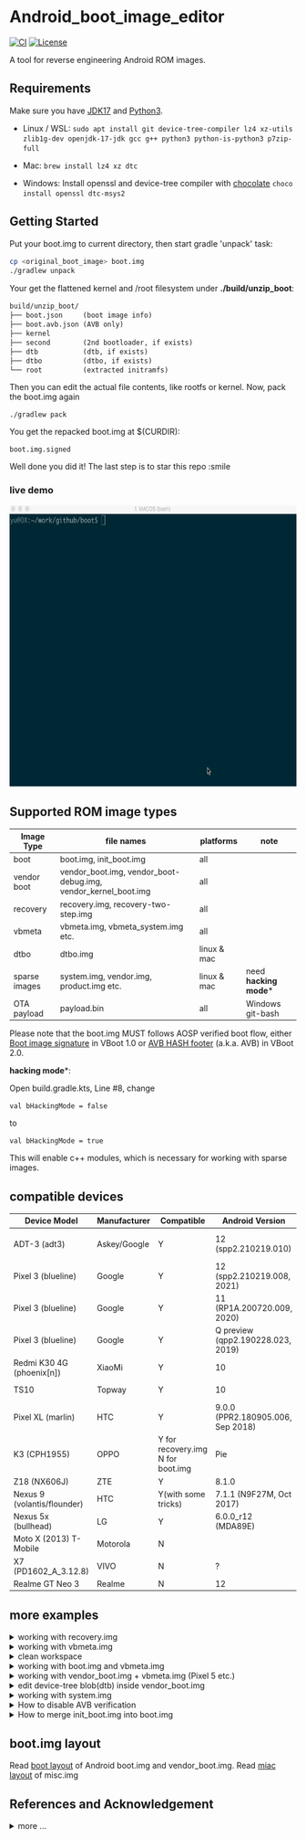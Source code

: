 # Android_boot_image_editor
[![CI](https://github.com/cfig/Android_boot_image_editor/actions/workflows/main.yml/badge.svg)](https://github.com/cfig/Android_boot_image_editor/actions/workflows/main.yml)
[![License](http://img.shields.io/:license-apache-blue.svg?style=flat-square)](http://www.apache.org/licenses/LICENSE-2.0.html)

A tool for reverse engineering Android ROM images.

##  Requirements
Make sure you have [JDK17](https://www.oracle.com/java/technologies/downloads/#java17) and [Python3](https://www.python.org/downloads/).

* Linux / WSL: `sudo apt install git device-tree-compiler lz4 xz-utils zlib1g-dev openjdk-17-jdk gcc g++ python3 python-is-python3 p7zip-full`

* Mac: `brew install lz4 xz dtc`

* Windows: Install openssl and device-tree compiler with [chocolate](https://chocolatey.org/install)
`choco install openssl dtc-msys2`

## Getting Started
Put your boot.img to current directory, then start gradle 'unpack' task:

```bash
cp <original_boot_image> boot.img
./gradlew unpack
```

Your get the flattened kernel and /root filesystem under **./build/unzip\_boot**:

    build/unzip_boot/
    ├── boot.json     (boot image info)
    ├── boot.avb.json (AVB only)
    ├── kernel
    ├── second        (2nd bootloader, if exists)
    ├── dtb           (dtb, if exists)
    ├── dtbo          (dtbo, if exists)
    └── root          (extracted initramfs)

Then you can edit the actual file contents, like rootfs or kernel.
Now, pack the boot.img again

    ./gradlew pack

You get the repacked boot.img at $(CURDIR):

    boot.img.signed

Well done you did it! The last step is to star this repo :smile


### live demo
<!-- ![](doc/op.gif) -->
<p align="center">
    <img src=doc/op.gif width="615" height="492">
</p>

## Supported ROM image types

| Image Type      | file names                              | platforms   | note                    |
| --------------- | -----------------------------------     |-------------|-------------------------|
| boot            | boot.img, init_boot.img                 | all         |                         |
|vendor boot      | vendor_boot.img, vendor_boot-debug.img, vendor_kernel_boot.img | all |          |
| recovery        | recovery.img, recovery-two-step.img     | all         |                         |
| vbmeta          | vbmeta.img, vbmeta_system.img etc.      | all         |                         |
| dtbo            | dtbo.img                                | linux & mac |                         |
| sparse images   | system.img, vendor.img, product.img etc.| linux & mac | need **hacking mode**\* |
| OTA payload     | payload.bin                             | all         | Windows git-bash        |

Please note that the boot.img MUST follows AOSP verified boot flow, either [Boot image signature](https://source.android.com/security/verifiedboot/verified-boot#signature_format) in VBoot 1.0 or [AVB HASH footer](https://android.googlesource.com/platform/external/avb/+/master/README.md#The-VBMeta-struct) (a.k.a. AVB) in VBoot 2.0.

**hacking mode**\*:

Open build.gradle.kts, Line #8, change
```
val bHackingMode = false
```
to
```
val bHackingMode = true
```
This will enable c++ modules, which is necessary for working with sparse images.

## compatible devices

| Device Model                   | Manufacturer | Compatible           | Android Version          | Note |
|--------------------------------|--------------|----------------------|--------------------------|------|
| ADT-3 (adt3)                   | Askey/Google | Y                    | 12 (spp2.210219.010)     | amlogic inside, <Br>Android TV |
| Pixel 3 (blueline)             | Google       | Y                    | 12 (spp2.210219.008, <Br>2021)| |
| Pixel 3 (blueline)             | Google       | Y                    | 11 (RP1A.200720.009, <Br>2020)| [more ...](doc/additional_tricks.md#pixel-3-blueline) |
| Pixel 3 (blueline)             | Google       | Y                    | Q preview (qpp2.190228.023, <Br>2019)| [more ...](doc/additional_tricks.md#pixel-3-blueline) |
| Redmi K30 4G (phoenix[n])      | XiaoMi       | Y                    | 10 | [verified](https://github.com/cfig/Android_boot_image_editor/issues/17#issuecomment-817169307) by @eebssk1 |
| TS10                           | Topway       | Y                    | 10                       | car headunit, @mariodantas |
| Pixel XL (marlin)              | HTC          | Y                    | 9.0.0 (PPR2.180905.006, <Br>Sep 2018)| [more ...](doc/additional_tricks.md#pixel-xl-marlin) |
| K3 (CPH1955)                   | OPPO         | Y for recovery.img<Br> N for boot.img  | Pie    | [more](doc/additional_tricks.md#k3-cph1955) |
| Z18 (NX606J)                   | ZTE          | Y                    | 8.1.0                    | [more...](doc/additional_tricks.md#nx606j) |
| Nexus 9 (volantis/flounder)    | HTC          | Y(with some tricks)  | 7.1.1 (N9F27M, Oct 2017) | [tricks](doc/additional_tricks.md#tricks-for-nexus-9volantis)|
| Nexus 5x (bullhead)            | LG           | Y                    | 6.0.0_r12 (MDA89E)       |      |
| Moto X (2013) T-Mobile         | Motorola     | N                    |                          |      |
| X7 (PD1602_A_3.12.8)           | VIVO         | N                    | ?                        | [Issue 35](https://github.com/cfig/Android_boot_image_editor/issues/35) |
| Realme GT Neo 3                | Realme       | N                    | 12                       | [Issue 105](https://github.com/cfig/Android_boot_image_editor/issues/105) |

## more examples
<details>
  <summary>working with recovery.img</summary>

Please remember to clean the work directory first.

```bash
rm *.img
cp <your_recovery_image> recovery.img
./gradlew unpack
./gradlew pack
```

</details>

<details>
  <summary>working with vbmeta.img</summary>


```bash
rm *.img
cp <your_vbmeta_image> vbmeta.img
./gradlew unpack
./gradlew pack
```

</details>

<details>
  <summary>clean workspace</summary>
When you finished current work and need to clean the workspace for next image, it's a good idea to call the `clear` command:

```bash
./gradlew clear
```

</details>

<details>
  <summary>working with boot.img and vbmeta.img</summary>

If your vbmeta.img contains hash of boot.img, you MUST update vbmeta image together.

```bash
rm *.img
cp <your_boot_image> boot.img
cp <your_vbmeta_image> vbmeta.img
./gradlew unpack
./gradlew pack
```
Your boot.img.signed and vbmeta.img.signd will be updated together, then you can flash them to your device.

</details>

<details>
  <summary>working with vendor_boot.img + vbmeta.img (Pixel 5 etc.)</summary>
Most devices include hash descriptor of vendor_boot.img in vbmeta.img, so if you need to modify vendor_boot.img, you need to update vbmeta.img together.

```bash
rm *.img
cp <your_vendor_boot_image> vendor_boot.img
cp <your_vbmeta_image> vbmeta.img
./gradlew unpack
./gradlew pack
./gradlew flash
```

Please note that to use 'gradle flash', your host machine must be connectted to your DUT with adb, and you already 'adb root'.

</details>

<details>
  <summary>edit device-tree blob(dtb) inside vendor_boot.img</summary>

If you want to edit the device-tree blob in place:

```bash
cp <your_vendor_boot_image> vendor_boot.img
cp <your_vbmeta_image> vbmeta.img
./gradlew unpack
==> now you can edit build/unzip_boot/dtb.dts directly
./gradlew pack
```

During unpack stage, dtb will be dumped to file `build/unzip_boot/dtb`, dts will be decompiled to `build/unzip_boot/dtb.dts`.
You can edit `dtb.dts` directly, and it will be compiled to dtb duing repack stage.

If you just want to replace the dtb with the one that is compiled outside this tool, please

```bash
cp <your_vendor_boot_image> vendor_boot.img
cp <your_vbmeta_image> vbmeta.img
./gradlew unpack
rm build/unzip_boot/dtb.dts
cp <your_dtb> build/unzip_boot/dtb
./gradlew pack
```

</details>

<details>
  <summary>working with system.img</summary>

First enable **hacking mode** by setting `bHackingMode = true` in file `build.gradle.kts`, then
```bash
cp <your_system_image> system.img
./gradlew unpack
```
You get `system.img.unsparse`, that's a plain ext4 filesystem data.

</details>

<details>
  <summary>How to disable AVB verification</summary>

The idea is to set flag=2 in main vbmeta.

```bash
rm *.img
cp <your_vbmeta_image> vbmeta.img
./gradlew unpack
vim -u NONE -N build/unzip_boot/vbmeta.avb.json  -c ":19s/0/2/g" -c ":wq"
./gradlew pack
```
Then flash vbmeta.img.signed to your device.

</details>

<details>

  <summary>How to merge init_boot.img into boot.img</summary>

* unpack init_boot.img and copy out "build/unzip_boot/root".
* clear workspace by `gradle clear`, then unpack boot.img
* copy back the "build/unzip_boot/root"
* edit build/unzip_boot/boot.json
- change `ramdisk.size` to 1
- change `ramdisk.file` from "build/unzip_boot/ramdisk.img" to "build/unzip_boot/ramdisk.img.lz4"

</details>

## boot.img layout
Read [boot layout](doc/layout.md) of Android boot.img and vendor\_boot.img.
Read [miac layout](doc/misc_image_layout.md) of misc\.img

## References and Acknowledgement
<details>
  <summary>more ...</summary>

Android version list https://source.android.com/source/build-numbers.html<br/>
Android build-numbers https://source.android.com/setup/start/build-numbers

cpio & fs\_config<br>
https://android.googlesource.com/platform/system/core<br/>
https://www.kernel.org/doc/Documentation/early-userspace/buffer-format.txt<br/>
AVB<br/>
https://android.googlesource.com/platform/external/avb/<br/>
boot\_signer<br/>
https://android.googlesource.com/platform/system/extras<br/>
mkbootimg<br/>
https://android.googlesource.com/platform/system/tools/mkbootimg/+/refs/heads/master/<br/>
boot header definition<br/>
https://android.googlesource.com/platform/system/tools/mkbootimg/+/refs/heads/master/include/bootimg/bootimg.h<br/>
kernel info extractor<br/>
https://android.googlesource.com/platform/build/+/refs/heads/master/tools/extract_kernel.py<br/>
mkdtboimg<br/>
https://android.googlesource.com/platform/system/libufdt/<br/>
libsparse<br/>
https://android.googlesource.com/platform/system/core/+/refs/heads/master/libsparse/<br/>
Android Nexus/Pixle factory images<br/>
https://developers.google.cn/android/images<br/>

This project is developed with products by Jetbrains.


<a href="https://jb.gg/OpenSource">
  <img src="https://user-images.githubusercontent.com/1133314/116802621-c076be80-ab46-11eb-8a14-9454a933de7d.png" alt="drawing" width="80">
</a>

</details>
